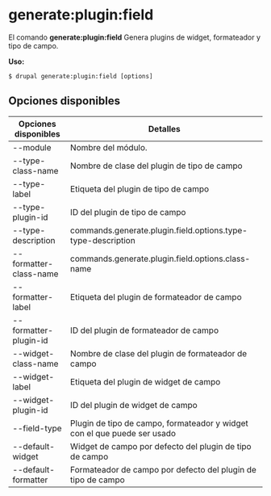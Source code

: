 # generate:plugin:field
El comando **generate:plugin:field** Genera plugins de widget, formateador y tipo de campo.

**Uso:**
```
$ drupal generate:plugin:field [options] 
```

## Opciones disponibles
Opciones disponibles | Detalles
-------|-------------
--module | Nombre del módulo.
--type-class-name | Nombre de clase del plugin de tipo de campo
--type-label | Etiqueta del plugin de tipo de campo
--type-plugin-id | ID del plugin de tipo de campo
--type-description | commands.generate.plugin.field.options.type-type-description
--formatter-class-name | commands.generate.plugin.field.options.class-name
--formatter-label | Etiqueta del plugin de formateador de campo
--formatter-plugin-id | ID del plugin de formateador de campo
--widget-class-name | Nombre de clase del plugin de formateador de campo
--widget-label | Etiqueta del plugin de widget de campo
--widget-plugin-id | ID del plugin de widget de campo
--field-type | Plugin de tipo de campo, formateador y widget con el que puede ser usado
--default-widget | Widget de campo por defecto del plugin de tipo de campo
--default-formatter | Formateador de campo por defecto del plugin de tipo de campo

